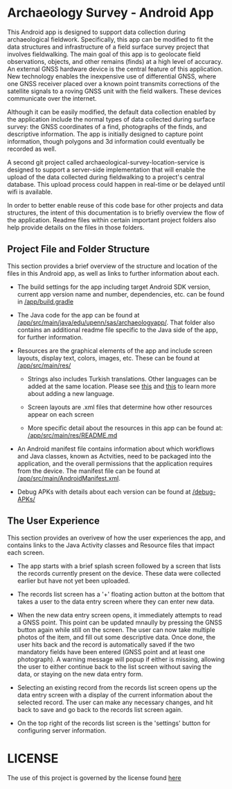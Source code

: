 # Archaeology Survey - Android App

This Android app is designed to support data collection during archaeological fieldwork.  Specifically, this app can be modified to fit the data structures and infrastructure of a field surface survey project that involves fieldwalking.  The main goal of this app is to geolocate field observations, objects, and other remains (finds) at a high level of accuracy.  An external GNSS hardware device is the central feature of this application.  New technology enables the inexpensive use of differential GNSS, where one GNSS receiver placed over a known point transmits corrections of the satellite signals to a roving GNSS unit with the field walkers.  These devices communicate over the internet.

Although it can be easily modified, the default data collection enabled by the application include the normal types of data collected during surface survey: the GNSS coordinates of a find, photographs of the finds, and descriptive information.  The app is initially designed to capture point information, though polygons and 3d information could eventually be recorded as well.

A second git project called archaeological-survey-location-service is designed to support a server-side implementation that will enable the upload of the data collected during fieldwalking to a project's central database.  This upload process could happen in real-time or be delayed until wifi is available.


In order to better enable reuse of this code base for other projects and data structures, the intent of this documentation is to briefly overview the flow of the application. Readme files within certain important project folders also help provide details on the files in those folders.

## Project File and Folder Structure
This section provides a brief overview of the structure and location of the files in this Android app, as well as links to further information about each.

- The build settings for the app including target Android SDK version, current app version name and number, dependencies, etc. can be found in [/app/build.gradle](https://github.com/anatolian/archaeological-survey-location-collector/blob/master/app/build.gradle)

- The Java code for the app can be found at [/app/src/main/java/edu/upenn/sas/archaeologyapp/](https://github.com/anatolian/archaeological-survey-location-collector/tree/master/app/src/main/java/edu/upenn/sas/archaeologyapp). That folder also contains an additional readme file specific to the Java side of the app, for further information.

- Resources are the graphical elements of the app and include screen layouts, display text, colors, images, etc.  These can be found at [/app/src/main/res/](https://github.com/anatolian/archaeological-survey-location-collector/tree/master/app/src/main/res)

  - Strings also includes Turkish translations. Other languages can be added at the same location. Please see [this](https://github.com/anatolian/archaeological-survey-location-collector/issues/3) and [this](https://github.com/anatolian/archaeological-survey-location-collector/commit/d1706bf44bf62493ac0962476d1024c265510454) to learn more about adding a new language.
  
  - Screen layouts are .xml files that determine how other resources appear on each screen
  
  - More specific detail about the resources in this app can be found at: [/app/src/main/res/README.md](https://github.com/anatolian/archaeological-survey-location-collector/blob/eanvith/documentation/app/src/main/res/README.md)
  
- An Android manifest file contains information about which workflows and Java classes, known as Actvities, need to be packaged into the application, and the overall permissions that the application requires from the device.  The manifest file can be found at [/app/src/main/AndroidManifest.xml](https://github.com/anatolian/archaeological-survey-location-collector/blob/master/app/src/main/AndroidManifest.xml).

- Debug APKs with details about each version can be found at [/debug-APKs/](https://github.com/anatolian/archaeological-survey-location-collector/tree/master/debug-APKs)


## The User Experience
This section provides an overivew of how the user experiences the app, and contains links to the Java Activity classes and Resource files that impact each screen.

- The app starts with a brief splash screen followed by a screen that lists the records currently present on the device.  These data were collected earlier but have not yet been uploaded.

- The records list screen has a '+' floating action button at the bottom that takes a user to the data entry screen where they can enter new data.

- When the new data entry screen opens, it immediately attempts to read a GNSS point.  This point can be updated mnaully by pressing the GNSS button again while still on the screen. The user can now take multiple photos of the item, and fill out some descriptive data. Once done, the user hits back and the record is automatically saved if the two mandatory fields have been entered (GNSS point and at least one photograph).  A warning message will popup if either is missing, allowing the user to either continue back to the list screen without saving the data, or staying on the new data entry form.

- Selecting an existing record from the records list screen opens up the data entry screen with a display of the current information about the selected record. The user can make any necessary changes, and hit back to save and go back to the records list screen again. 

- On the top right of the records list screen is the 'settings' button for configuring server information.

# LICENSE

The use of this project is governed by the license found [here](https://github.com/anatolian/archaeological-survey-location-collector/blob/master/LICENSE)
